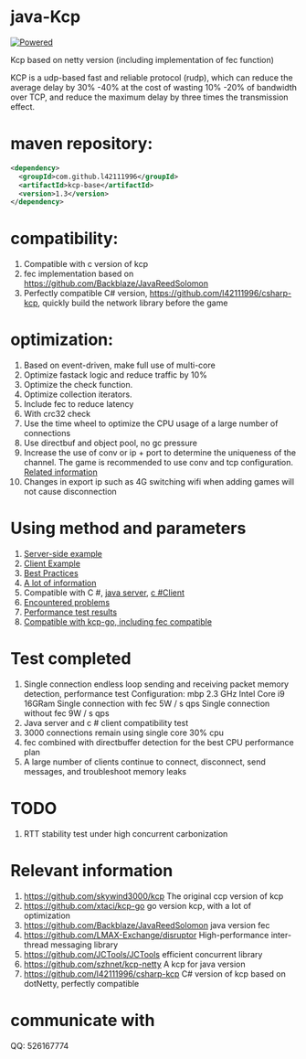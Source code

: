 # java-Kcp

[![Powered][2]][1]

[1]: https://github.com/skywind3000/kcp
[2]: http://skywind3000.github.io/word/images/kcp.svg

Kcp based on netty version (including implementation of fec function)

KCP is a udp-based fast and reliable protocol (rudp), which can reduce the average delay by 30% -40% at the cost of wasting 10% -20% of bandwidth over TCP, and reduce the maximum delay by three times the transmission effect.

# maven repository:

```xml
<dependency>
  <groupId>com.github.l42111996</groupId>
  <artifactId>kcp-base</artifactId>
  <version>1.3</version>
</dependency>
```

# compatibility:
1. Compatible with c version of kcp
2. fec implementation based on https://github.com/Backblaze/JavaReedSolomon
3. Perfectly compatible C# version, https://github.com/l42111996/csharp-kcp, quickly build the network library before the game

# optimization:
1. Based on event-driven, make full use of multi-core
2. Optimize fastack logic and reduce traffic by 10%
3. Optimize the check function.
4. Optimize collection iterators.
5. Include fec to reduce latency
6. With crc32 check
7. Use the time wheel to optimize the CPU usage of a large number of connections
8. Use directbuf and object pool, no gc pressure
9. Increase the use of conv or ip + port to determine the uniqueness of the channel. The game is recommended to use conv and tcp configuration. [Related information](https://github.com/skywind3000/kcp/wiki/Cooperate-With-Tcp-Server)
10. Changes in export ip such as 4G switching wifi when adding games will not cause disconnection


# Using method and parameters
1. [Server-side example](https://github.com/l42111996/java-Kcp/blob/master/kcp-example/src/main/java/test/KcpRttExampleServer.java)
2. [Client Example](https://github.com/l42111996/java-Kcp/blob/master/kcp-example/src/main/java/test/KcpRttExampleClient.java)
3. [Best Practices](https://github.com/skywind3000/kcp/wiki/KCP-Best-Practice)
4. [A lot of information](https://github.com/skywind3000/kcp)
5. Compatible with C #, [java server](https://github.com/l42111996/java-Kcp/blob/master/kcp-example/src/main/java/test/Kcp4sharpExampleServer.java), [c #Client](https://github.com/l42111996/csharp-kcp/blob/master/example-Kcp/KcpRttExampleClient.cs)
6. [Encountered problems](https://github.com/l42111996/java-Kcp/blob/master/QA.md)
7. [Performance test results](https://github.com/l42111996/java-Kcp/blob/master/Benchmark.md)
8. [Compatible with kcp-go, including fec compatible](https://github.com/l42111996/java-Kcp/blob/master/kcp-example/src/main/java/test/Kcp4GoExampleClient.java)


# Test completed
1. Single connection endless loop sending and receiving packet memory detection, performance test
Configuration: mbp 2.3 GHz Intel Core i9 16GRam
Single connection with fec 5W / s qps
Single connection without fec 9W / s qps
2. Java server and c # client compatibility test
3. 3000 connections remain using single core 30% cpu
4. fec combined with directbuffer detection for the best CPU performance plan
5. A large number of clients continue to connect, disconnect, send messages, and troubleshoot memory leaks


# TODO
1. RTT stability test under high concurrent carbonization


# Relevant information

1. https://github.com/skywind3000/kcp The original ccp version of kcp
2. https://github.com/xtaci/kcp-go go version kcp, with a lot of optimization
3. https://github.com/Backblaze/JavaReedSolomon java version fec
4. https://github.com/LMAX-Exchange/disruptor High-performance inter-thread messaging library
5. https://github.com/JCTools/JCTools efficient concurrent library
6. https://github.com/szhnet/kcp-netty A kcp for java version
7. https://github.com/l42111996/csharp-kcp C# version of kcp based on dotNetty, perfectly compatible

# communicate with

QQ: 526167774